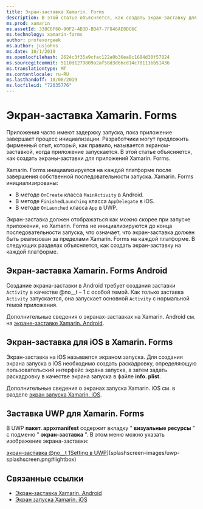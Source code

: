 ```yaml
---
title: Экран-заставка Xamarin. Forms
description: В этой статье объясняется, как создать экран-заставку для приложения Xamarin. Forms.
ms.prod: xamarin
ms.assetId: 338C8F60-90F2-4B3D-BB47-7F846AE8DC6C
ms.technology: xamarin-forms
author: profexorgeek
ms.author: jusjohns
ms.date: 10/1/2019
ms.openlocfilehash: 2624c3f35a9cfac122a0b36ea8c1684d30f57824
ms.sourcegitcommit: 5110d1279809a2af58d3d66cd14c78113bb51436
ms.translationtype: MT
ms.contentlocale: ru-RU
ms.lasthandoff: 10/08/2019
ms.locfileid: "72035776"
---
```

# <a name="xamarinforms-splash-screen"></a>Экран-заставка Xamarin. Forms

Приложения часто имеют задержку запуска, пока приложение завершает процесс инициализации. Разработчики могут предложить фирменный опыт, который, как правило, называется экраном-заставкой, когда приложение запускается. В этой статье объясняется, как создать экраны-заставки для приложений Xamarin. Forms.

Xamarin. Forms инициализируется на каждой платформе после завершения собственной последовательности запуска. Xamarin. Forms инициализированы:

- В методе `OnCreate` класса `MainActivity` в Android.
- В методе `FinishedLaunching` класса `AppDelegate` в iOS.
- В методе `OnLaunched` класса `App` в UWP.

Экран-заставка должен отображаться как можно скорее при запуске приложения, но Xamarin. Forms не инициализируются до конца последовательности запуска, что означает, что экран-заставка должен быть реализован за пределами Xamarin. Forms на каждой платформе. В следующих разделах объясняется, как создать экран-заставку на каждой платформе.

## <a name="xamarinforms-android-splash-screen"></a>Экран-заставка Xamarin. Forms Android

Создание экрана-заставки в Android требует создания заставки `Activity` в качестве @no__t – 1 с особой темой. Как только заставка `Activity` запускается, она запускает основной `Activity` с нормальной темой приложения.

Дополнительные сведения о экранах-заставках на Xamarin. Android см. на [экране-заставке Xamarin. Android](~/android/user-interface/splash-screen.md).

## <a name="xamarinforms-ios-splash-screen"></a>Экран-заставка для iOS в Xamarin. Forms

Экран-заставка на iOS называется экраном запуска. Для создания экрана запуска в iOS необходимо создать раскадровку, определяющую пользовательский интерфейс экрана запуска, а затем задать раскадровку в качестве экрана запуска в файле **info. plist**.

Дополнительные сведения о экранах запуска Xamarin. iOS см. в разделе [экран запуска Xamarin. iOS](~/ios/app-fundamentals/images-icons/launch-screens.md).

## <a name="xamarinforms-uwp-splash-screen"></a>Заставка UWP для Xamarin. Forms

В UWP **пакет. appxmanifest** содержит вкладку " **визуальные ресурсы** " с подменю " **экран-заставка** ". В этом меню можно указать изображение экрана-заставки:

[экран-заставка @no__t 1Setting в UWP](splashscreen-images/uwp-splashscreen-cropped.png)](splashscreen-images/uwp-splashscreen.png#lightbox)

## <a name="related-links"></a>Связанные ссылки

- [Экран-заставка Xamarin. Android](~/android/user-interface/splash-screen.md)
- [Экран запуска Xamarin. iOS](~/ios/app-fundamentals/images-icons/launch-screens.md)
